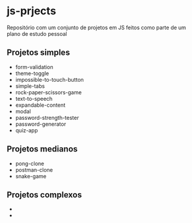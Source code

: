 # js-prjects

Repositório com um conjunto de projetos em JS feitos como parte de um plano de estudo pessoal

## Projetos simples

- form-validation
- theme-toggle
- impossible-to-touch-button
- simple-tabs
- rock-paper-scissors-game
- text-to-speech
- expandable-content
- modal
- password-strength-tester
- password-generator
- quiz-app

## Projetos medianos

- pong-clone
- postman-clone
- snake-game

## Projetos complexos

-
-
